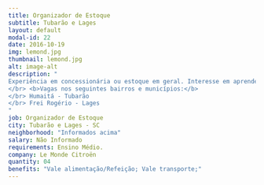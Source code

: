 ```yaml
---
title: Organizador de Estoque
subtitle: Tubarão e Lages
layout: default
modal-id: 22
date: 2016-10-19
img: lemond.jpg
thumbnail: lemond.jpg
alt: image-alt
description: "
Experiência em concessionária ou estoque em geral. Interesse em aprender e crescer profissionalmente.
</br> <b>Vagas nos seguintes bairros e municípios:</b>
</br> Humaitá - Tubarão
</br> Frei Rogério - Lages
"
job: Organizador de Estoque
city: Tubarão e Lages - SC
neighborhood: "Informados acima"
salary: Não Informado
requirements: Ensino Médio.
company: Le Monde Citroën
quantity: 04
benefits: "Vale alimentação/Refeição; Vale transporte;"
---
```

